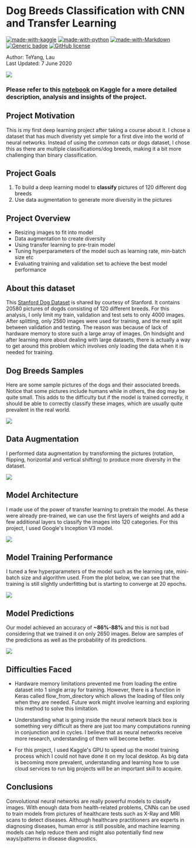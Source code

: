 # Dog Breeds Classification with CNN and Transfer Learning

[![made-with-kaggle](https://img.shields.io/badge/Made%20with-Kaggle-lightblue.svg)](https://www.kaggle.com/)
[![made-with-python](https://img.shields.io/badge/Made%20with-Python-blue.svg)](https://www.python.org/)
[![made-with-Markdown](https://img.shields.io/badge/Made%20with-Markdown-1f425f.svg)](http://commonmark.org)
[![Generic badge](https://img.shields.io/badge/STATUS-COMPLETED-<COLOR>.svg)](https://shields.io/)
[![GitHub license](https://img.shields.io/github/license/teyang-lau/Heart_Disease_Prediction.svg)](https://github.com/teyang-lau/Heart_Disease_Prediction/blob/master/LICENSE)

Author: TeYang, Lau <br>
Last Updated: 7 June 2020

<img src = './Pictures/dogbreeds.jpg'>

### **Please refer to this [notebook](https://www.kaggle.com/teyang/dog-breeds-classification-using-transfer-learning?scriptVersionId=35621180) on Kaggle for a more detailed description, analysis and insights of the project.** 

## **Project Motivation** 
This is my first deep learning project after taking a course about it. I chose a dataset that has much diveristy yet simple for a first dive into the world of neural networks. Instead of using the common cats or dogs dataset, I chose this as there are multiple classifications/dog breeds, making it a bit more challenging than binary classification.

## **Project Goals** 
1. To build a deep learning model to **classify** pictures of 120 different dog breeds
2. Use data augmentation to generate more diversity in the pictures

## **Project Overview** 
* Resizing images to fit into model
* Data augmentation to create diversity
* Using transfer learning to pre-train model
* Tuning hyperparameters of the model such as learning rate, min-batch size etc
* Evaluating training and validation set to achieve the best model performance

## **About this dataset** 
This [Stanford Dog Dataset](http://vision.stanford.edu/aditya86/ImageNetDogs/) is shared by courtesy of Stanford. It contains 20580 pictures of dogds consisting of 120 different breeds. For this analysis, I only limit my train, validation and test sets to only 4000 images. After splitting, only 2560 images were used for training, and the rest split between validation and testing. The reason was because of lack of hardware memory to store such a large array of images. On hindsight and after learning more about dealing with large datasets, there is actually a way to get around this problem which involves only loading the data when it is needed for training.

## **Dog Breeds Samples** 
Here are some sample pictures of the dogs and their associated breeds. Notice that some pictures include humans while in others, the dog may be quite small. This adds to the difficulty but if the model is trained correctly, it should be able to correctly classify these images, which are usually quite prevalent in the real world.

<img src = './Pictures/samples.png'>

## **Data Augmentation** 
I performed data augmentation by transforming the pictures (rotation, flipping, horizontal and vertical shifting) to produce more diversity in the dataset. 

<img src = './Pictures/augmentation.png'>

## **Model Architecture** 
I made use of the power of transfer learning to pretrain the model. As these were already pre-trained, we can use the first layers of weights and add a few additional layers to classify the images into 120 categories. For this project, I used Google's Inception V3 model.

<img src = './Pictures/model_architecture.png'>


## **Model Training Performance** 
I tuned a few hyperparameters of the model such as the learning rate, mini-batch size and algorithm used. From the plot below, we can see that the training is still slightly underfitting but is starting to converge at 20 epochs. 

<img src = './Pictures/evaluation.png'>

## **Model Predictions** 
Our model achieved an accuracy of **~86%-88%** and this is not bad considering that we trained it on only 2650 images. Below are samples of the predictions as well as the probability of its predictions. 

<img src = './Pictures/predictions.png'>

## **Difficulties Faced** 
* Hardware memory limitations prevented me from loading the entire dataset into 1 single array for training. However, there is a function in Keras called flow_from_directory which allows the loading of files only when they are needed. Future work might involve learning and exploring this method to solve this limitation.

* Understanding what is going inside the neural network black box is something very difficult as there are just too many computations running in conjunction and in cycles. I believe that as neural networks receive more research, understanding of them will become better.

* For this project, I used Kaggle's GPU to speed up the model training process which I could not have done it on my local desktop. As big data is becoming more prevalent, understanding and learning how to use cloud services to run big projects will be an important skill to acquire.

## **Conclusions** 
Convolutional neural networks are really powerful models to classify images. With enough data from health-related problems, CNNs can be used to train models from pictures of healthcare tests such as X-Ray and MRI scans to detect diseases. Although healthcare practitioners are experts in diagnosing diseases, human error is still possible, and machine learning models can help reduce them and might also potentially find new ways/patterns in disease diagnostics.



